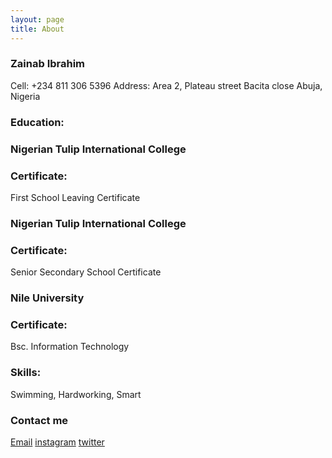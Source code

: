 ```yaml
---
layout: page
title: About
---
```



### Zainab Ibrahim

Cell: +234 811 306 5396
Address: Area 2, Plateau street  Bacita close Abuja, Nigeria

### Education:

### Nigerian Tulip International College

### Certificate: 
First School Leaving Certificate

### Nigerian Tulip International College

### Certificate:
Senior Secondary School Certificate

### Nile University

### Certificate:
Bsc. Information Technology

### Skills:
Swimming, Hardworking, Smart

### Contact me

[Email](mailto:Zainab2000ibrahim@gmail.com)
[instagram](zainabb_ibrahim)
[twitter](_zainab_ibrahim)
